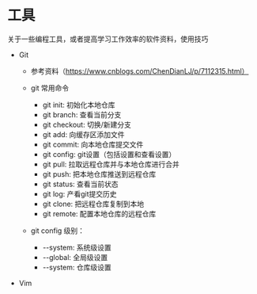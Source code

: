 # 工具

关于一些编程工具，或者提高学习工作效率的软件资料，使用技巧

- Git
    - 参考资料（https://www.cnblogs.com/ChenDianLJ/p/7112315.html）
    - git 常用命令
        + git init: 初始化本地仓库
        + git branch: 查看当前分支
        + git checkout: 切换/新建分支
        + git add: 向缓存区添加文件
        + git commit: 向本地仓库提交文件
        + git config: git设置（包括设置和查看设置）
        + git pull: 拉取远程仓库并与本地仓库进行合并
        + git push: 把本地仓库推送到远程仓库
        - git status: 查看当前状态
        - git log: 产看git提交历史
        - git clone: 把远程仓库复制到本地
        - git remote: 配置本地仓库的远程仓库
        
    - git config 级别：
        + --system: 系统级设置
        + --global: 全局级设置
        + --system: 仓库级设置
    
- Vim

  